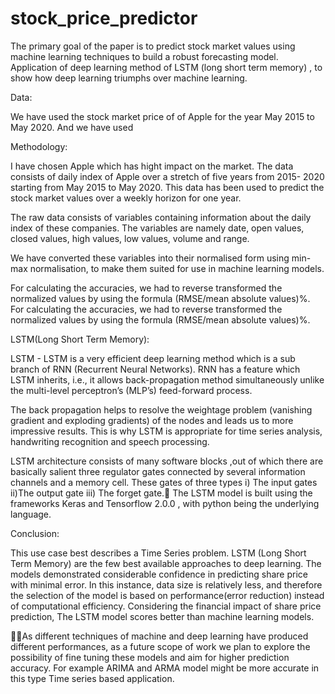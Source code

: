 # stock_price_predictor

The primary goal of the paper is to predict stock market values using machine learning techniques to build a robust forecasting model.
Application of deep learning method of LSTM (long short term memory) , to show how deep learning triumphs over machine learning.

Data:

We have used the stock market price of of Apple for the year May 2015 to May 2020. And we have used 

Methodology:

I have chosen Apple which has hight impact on the market. The data consists of daily index of Apple over a stretch of five years from 2015- 2020 starting from May 2015 to May 2020.
This data has been used to predict the stock market values over a weekly horizon for one year.

The raw data consists of variables containing information about the daily index of these companies. The variables are namely date, open values, closed values, high values, low values, volume and range.

We have converted these variables into their normalised form using min-max normalisation, to make them suited for use in machine learning models.

For calculating the accuracies, we had to reverse transformed the normalized values by using the formula (RMSE/mean absolute values)%. For calculating the accuracies, we had to reverse transformed the normalized values by using the formula (RMSE/mean absolute values)%.

LSTM(Long Short Term Memory):

LSTM - LSTM is a very efficient deep learning method which is a sub branch of RNN (Recurrent Neural Networks). RNN has a feature which LSTM inherits, i.e., it allows back-propagation method simultaneously unlike the multi-level perceptron’s (MLP’s) feed-forward process. 

The back propagation helps to resolve the weightage problem (vanishing gradient and exploding gradients) of the nodes and leads us to more impressive results. This is why LSTM is appropriate for time series analysis, handwriting recognition and speech processing.

LSTM architecture consists of many software blocks ,out of which there are basically  salient three regulator gates connected by several information channels and a memory cell. These gates of three types i) The input gates ii)The output gate iii) The forget gate.
The  LSTM model is built using the frameworks Keras and Tensorflow 2.0.0 , with python being the underlying language.

Conclusion:

This use case best describes a Time Series problem. LSTM (Long Short Term Memory) are the few best available approaches to deep learning. The models demonstrated considerable confidence in predicting share price with minimal error. In this instance, data size is relatively less, and therefore the selection of the model is based on performance(error reduction) instead of computational efficiency.  Considering the financial impact of share price prediction, The LSTM model scores better than machine learning models.

As different techniques of machine and deep learning have produced different performances, as a future scope of work we plan to explore the possibility of fine tuning these models and aim for higher prediction accuracy. For example ARIMA and ARMA model might be more accurate in this type Time series based application.